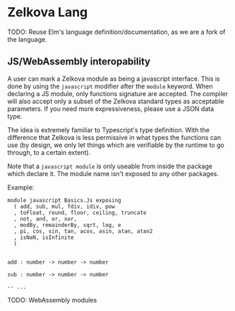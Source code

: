 # Zelkova Lang

TODO: Reuse Elm's language definition/documentation, as we are a fork of the language.

## JS/WebAssembly interopability

A user can mark a Zelkova module as being a javascript interface. This is done by using the `javascript` modifier after the `module` keyword. When declaring a JS module, only functions signature are accepted.
The compiler will also accept only a subset of the Zelkova standard types as acceptable parameters. If you
need more expressiveness, please use a JSON data type.

The idea is extremely familiar to Typescript's type definition. With the difference that Zelkova is less
permissive in what types the functions can use (by design, we only let things which are verifiable by the
runtime to go through, to a certain extent).

Note that a `javascript module` is only useable from inside the package which declare it.
The module name isn't exposed to any other packages.


Example: 

```
module javascript Basics.Js exposing
  ( add, sub, mul, fdiv, idiv, pow
  , toFloat, round, floor, ceiling, truncate
  , not, and, or, xor,
  , modBy, remainderBy, sqrt, log, e
  , pi, cos, sin, tan, acos, asin, atan, atan2
  , isNaN, isInfinite
  )


add : number -> number -> number

sub : number -> number -> number

-- ...
```

TODO: WebAssembly modules
